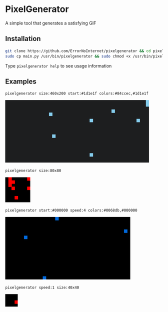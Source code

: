 # PixelGenerator
A simple tool that generates a satisfying GIF

## Installation
```sh
git clone https://github.com/ErrorNoInternet/pixelgenerator && cd pixelgenerator
sudo cp main.py /usr/bin/pixelgenerator && sudo chmod +x /usr/bin/pixelgenerator
```
Type `pixelgenerator help` to see usage information

## Examples
```
pixelgenerator size:460x200 start:#1d1e1f colors:#84ccec,#1d1e1f
```
![Image](https://github.com/ErrorNoInternet/pixelgenerator/blob/main/examples/example1.gif)

```
pixelgenerator size:80x80
```
![Image](https://github.com/ErrorNoInternet/pixelgenerator/blob/main/examples/example2.gif)

```
pixelgenerator start:#000000 speed:4 colors:#0068db,#000000
```
![Image](https://github.com/ErrorNoInternet/pixelgenerator/blob/main/examples/example3.gif)

```
pixelgenerator speed:1 size:40x40
```
![Image](https://github.com/ErrorNoInternet/pixelgenerator/blob/main/examples/example4.gif)

